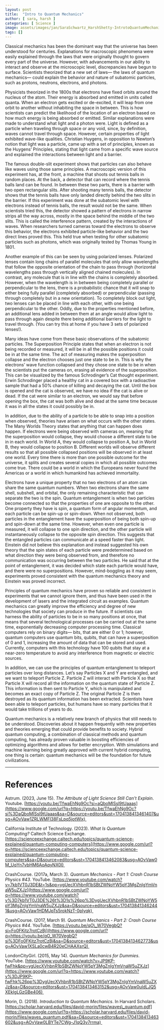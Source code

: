 ```yaml
---
layout: post
title:  "Intro to Quantum Mechanics"
author: [ sara, harsh ]
categories: [ Science ]
image: assets/images/jan/SaraSchwartz_HarshShetty-IntrotoQuantumMechanics-1.jpg
tags: []
---
```


Classical mechanics has been the dominant way that the universe has been understood for centuries. Explanations for macroscopic phenomena were easily explained through the laws that were originally thought to govern every part of the universe. However, with advancements in our ability to interact and observe at the microscopic level, discrepancies have begun to surface. Scientists theorized that a new set of laws— the laws of quantum mechanics— could explain the behavior and nature of subatomic particles, such as protons, neutrons, electrons, and photons.

Physicists theorized in the 1800s that electrons have fixed orbits around the nucleus of the atom. Their energy is absorbed and emitted in units called quanta. When an electron gets excited or de-excited, it will leap from one orbit to another without inhabiting the space in between. This is how scientists can predict the likelihood of the location of an electron based on how much energy is being absorbed or emitted. Similar explanations were made to understand what light and a photon were. Light is defined as a particle when traveling through space or any void, since, by definition, waves cannot travel through space. However, certain properties of light exhibited wave-like qualities. Christian Huygens, in opposition to Newton’s notion that light was a particle, came up with a set of principles, known as the Huygens’ Principles, stating that light came from a specific wave source and explained the interactions between light and a barrier.

The famous double-slit experiment shows that particles can also behave like waves using those same principles. A macroscopic version of this experiment has, at the front, a machine that shoots out tennis balls in random places. At the back, a detector that can record where the tennis balls land can be found. In between these two parts, there is a barrier with two open rectangular slits. After shooting many tennis balls, the detector shows that the tennis balls have only landed directly behind the two slits in the barrier. If this experiment was done at the subatomic level with electrons instead of tennis balls, the result would not be the same. When scientists tried this, the detector showed a pattern of electrons in narrow strips all the way across, mostly in the space behind the middle of the two slits. This is called the interference pattern, created by the interactions of waves. When researchers turned cameras toward the electrons to observe this behavior, the electrons exhibited particle-like behavior and the two direct lines proved this. This held true when testing for other subatomic particles such as photons, which was originally tested by Thomas Young in 1801.

Another example of this can be seen by using polarized lenses. Polarized lenses contain long chains of parallel molecules that only allow wavelengths that follow the opposite orientation of the chain to pass through (horizontal wavelengths pass through vertically aligned chained molecules). In contrast, any molecule that is in line with the chains is completely absorbed. However, when the wavelength is in between being completely parallel or perpendicular to the lens, there is a probabilistic chance that it will snap to either being fully parallel (completely absorbed) or perpendicular (passing through completely but in a new orientation). To completely block out light, two lenses can be placed in line with each other, with one being perpendicular to the other. Oddly, due to the properties mentioned before, an additional lens added in between them at an angle would allow light to pass through again despite there being additional barriers for the light to travel through. (You can try this at home if you have 3 sets of polarized lenses!).

Many ideas have come from these basic observations of the subatomic particles. The Superposition Principle states that when an electron is not being recorded or measured, it will be in all the possible positions it could be in at the same time. The act of measuring makes the superposition collapse and the electron chooses just one state to be in. This is why the electrons’ wave function collapsed and they chose one state to be in when the scientists put the cameras on, erasing all evidence of the superposition. This can be visualized by the famous Schrodinger’s Cat thought experiment. Erwin Schrodinger placed a healthy cat in a covered box with a radioactive sample that had a 50% chance of killing and decaying the cat. Until the box is opened and the cat is observed, we have no idea if the cat is alive or dead. If the cat were similar to an electron, we would say that before opening the box, the cat was both alive and dead at the same time because it was in all the states it could possibly be in.

In addition, due to the ability of a particle to be able to snap into a position when observed, theories have arisen on what occurs with the other states. The Many Worlds Theory states that anything that can happen does happen. If electrons were being observed with cameras on, meaning that the superposition would collapse, they would choose a different state to be in in each world. In World A, they would collapse to position A, but in World B, they would collapse to position B. Different worlds will observe different results so that all possible collapsed positions will be observed in at least one world. Every time there is more than one possible outcome for the universe, it splits and creates several copies in which all possible outcomes come true. There could be a world in which the Europeans never found the Americas or a world in which humankind has achieved immortality.

Electrons have a unique property that no two electrons of an atom can share the same quantum numbers. When two electrons share the same shell, subshell, and orbital, the only remaining characteristic that can separate the two is the spin. Quantum entanglement is when two particles become connected so that the properties of one are opposite to the other. One property they have is spin, a quantum form of angular momentum, and each particle can be spin-up or spin-down. When not observed, both particles in the entanglement have the superposition of being both spin-up and spin-down at the same time. However, when even one particle is measured, it will collapse to one spin direction, and the other particle will instantaneously collapse to the opposite spin direction. This suggests that the entangled particles can communicate at a speed faster than light. Einstein did not believe this explanation and instead suggested his own theory that the spin states of each particle were predetermined based on what direction they were being observed from, and therefore no communication was occurring between the two particles. He said that at the point of entanglement, it was decided which state each particle would have, and there were no superpositions. However, mind-boggling as it may seem, experiments proved consistent with the quantum mechanics theory and Einstein was proved incorrect.

Principles of quantum mechanics have proven so reliable and consistent in experiments that we cannot ignore them, and thus have been used in the development of lasers and the integrated circuit as examples. Quantum mechanics can greatly improve the efficiency and degree of new technologies that society can produce in the future. If scientists can harness the ability of particles to be in so many positions at once, that means that several technological processes can be carried out at the same time, exponentially decreasing computer processing time. Classical computers rely on binary digits— bits, that are either 0 or 1; however, quantum computers use quantum bits, qubits, that can have a superposition of 0 and 1, increasing the amount of data that can be stored and used. Currently, computers with this technology have 100 qubits that stay at a near-zero temperature to avoid any interference from magnetic or electric sources.

In addition, we can use the principles of quantum entanglement to teleport particles over long distances. Let’s say Particles X and Y are entangled, and we want to teleport Particle Z. Particle Z will interact with Particle X so that Particle X will record all the information on the quantum state of Particle Z. This information is then sent to Particle Y, which is manipulated and becomes an exact copy of Particle Z. The original Particle Z is then destroyed as its quantum information has been extracted. Scientists have been able to teleport particles, but humans have so many particles that it would take trillions of years to do.

Quantum mechanics is a relatively new branch of physics that still needs to be understood. Discoveries about it happen frequently with new properties and theories emerging that could provide benefits to society. Hybrid quantum computing, a combination of classical methods and quantum computing, has already proven valuable in boosting efficiencies of optimizing algorithms and allows for better encryption. With simulations and machine learning being greatly approved with current hybrid computing, one thing is certain: quantum mechanics will be the foundation for future civilizations.

---

# References

Astrum. (2023, June 15). *The Attribute of Light Science Still Can’t Explain*. Youtube. [https://youtu.be/TfwaEhNg9Oc?si=aQboMISsl9tUaaas](https://www.google.com/url?q=https://youtu.be/TfwaEhNg9Oc?si%3DaQboMISsl9tUaaas&sa=D&source=editors&ust=1704138413461407&usg=AOvVaw1ZRLWMFl38FsLpq5jotWlx) 

California Institute of Technology. (2023). *What Is Quantum Computing?* Caltech Science Exchange. [https://scienceexchange.caltech.edu/topics/quantum-science-explained/quantum-computing-computers](https://www.google.com/url?q=https://scienceexchange.caltech.edu/topics/quantum-science-explained/quantum-computing-computers&sa=D&source=editors&ust=1704138413462083&usg=AOvVaw0M_UqYn7vbHM6AoAqyNX0I) 

CrashCourse. (2017a, March 3). *Quantum Mechanics - Part 1: Crash Course Physics #43*. YouTube. [https://www.youtube.com/watch?v=7kb1VT0J3DE&t=1s&pp=ygUecXVhbnR1bSBtZWNoYW5pY3MgZnIgYmVnaW5uZXJz](https://www.google.com/url?q=https://www.youtube.com/watch?v%3D7kb1VT0J3DE%26t%3D1s%26pp%3DygUecXVhbnR1bSBtZWNoYW5pY3MgZnIgYmVnaW5uZXJz&sa=D&source=editors&ust=1704138413462441&usg=AOvVaw1HDMJpTs5rokNzT-0pIyqk) 

CrashCourse. (2017, March 9). *Quantum Mechanics - Part 2: Crash Course Physics #44*. YouTube. [https://youtu.be/qO\_W70VegbQ?si=Fo0FKitz7rotCzBj](https://www.google.com/url?q=https://youtu.be/qO_W70VegbQ?si%3DFo0FKitz7rotCzBj&sa=D&source=editors&ust=1704138413462773&usg=AOvVaw1XSLa0cwB4R20eCHAAXsrQ) 

LondonCityGirl. (2015, May 14). *Quantum Mechanics for Dummies*. YouTube. [https://www.youtube.com/watch?v=JP9KP-fwFhk&pp=ygUecXVhbnR1bSBtZWNoYW5pY3MgZnIgYmVnaW5uZXJz](https://www.google.com/url?q=https://www.youtube.com/watch?v%3DJP9KP-fwFhk%26pp%3DygUecXVhbnR1bSBtZWNoYW5pY3MgZnIgYmVnaW5uZXJz&sa=D&source=editors&ust=1704138413463152&usg=AOvVaw0uldLJQ5XEklgLGzGBe406) 

Morin, D. (2018). *Introduction to Quantum Mechanics*. In Harvard Scholars. [https://scholar.harvard.edu/files/david-morin/files/waves\_quantum.pdf](https://www.google.com/url?q=https://scholar.harvard.edu/files/david-morin/files/waves_quantum.pdf&sa=D&source=editors&ust=1704138413463602&usg=AOvVaw0LBYTe7CWg-J1qQ3v7rrma) 

